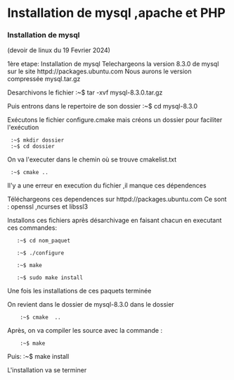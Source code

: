# Installation de mysql ,apache et PHP

### Installation de mysql

(devoir de linux du 19 Fevrier 2024)

1ère etape: Installation de mysql
Telechargeons la version 8.3.0 de mysql sur le site httpd://packages.ubuntu.com
Nous aurons le version compressée mysql.tar.gz

Desarchivons le fichier
   :~$ tar -xvf mysql-8.3.0.tar.gz

Puis entrons dans le repertoire de son dossier
    :~$ cd mysql-8.3.0

Exécutons le fichier configure.cmake mais créons un dossier pour faciliter l'exécution

     :~$ mkdir dossier
     :~$ cd dossier
On va l'executer dans le chemin où se trouve cmakelist.txt

     :~$ cmake ..

Il'y a une erreur en execution du fichier ,il manque ces dépendences

Téléchargeons ces dependences sur  httpd://packages.ubuntu.com
Ce sont : openssl ,ncurses et libssl3 

Installons ces fichiers après désarchivage en faisant chacun en executant ces commandes:


       :~$ cd nom_paquet
	   
       :~$ ./configure
	   
       :~$ make
	   
       :~$ sudo make install
	   

Une fois les installations de ces paquets terminée


On revient dans le dossier de mysql-8.3.0 dans le dossier


        :~$ cmake  ..

 Après, on va compiler les source avec la commande :

        :~$ make

 Puis:
	:~$ make install

 L'installation va se terminer
